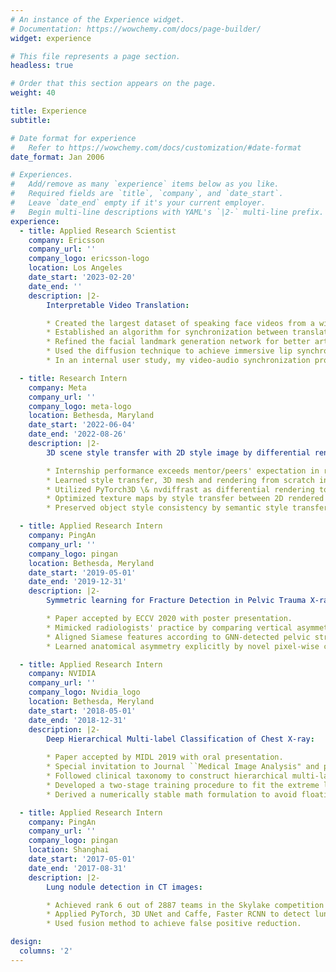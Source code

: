 ```yaml
---
# An instance of the Experience widget.
# Documentation: https://wowchemy.com/docs/page-builder/
widget: experience

# This file represents a page section.
headless: true

# Order that this section appears on the page.
weight: 40

title: Experience
subtitle:

# Date format for experience
#   Refer to https://wowchemy.com/docs/customization/#date-format
date_format: Jan 2006

# Experiences.
#   Add/remove as many `experience` items below as you like.
#   Required fields are `title`, `company`, and `date_start`.
#   Leave `date_end` empty if it's your current employer.
#   Begin multi-line descriptions with YAML's `|2-` multi-line prefix.
experience:
  - title: Applied Research Scientist
    company: Ericsson
    company_url: ''
    company_logo: ericsson-logo
    location: Los Angeles
    date_start: '2023-02-20'
    date_end: ''
    description: |2-
        Interpretable Video Translation:

        * Created the largest dataset of speaking face videos from a wild source - YouTube. 
        * Established an algorithm for synchronization between translated audio and original video at the sentence level in a multiperson and multilingual situation. 
        * Refined the facial landmark generation network for better articulation. 
        * Used the diffusion technique to achieve immersive lip synchronization in videos with translated audio.
        * In an internal user study, my video-audio synchronization proved to be more robust and generalizable compared to a similar product from ElevenLabs.

  - title: Research Intern
    company: Meta
    company_url: ''
    company_logo: meta-logo
    location: Bethesda, Maryland
    date_start: '2022-06-04'
    date_end: '2022-08-26'
    description: |2-
        3D scene style transfer with 2D style image by differential rendering:

        * Internship performance exceeds mentor/peers' expectation in review.
        * Learned style transfer, 3D mesh and rendering from scratch in one week.
        * Utilized PyTorch3D \& nvdiffrast as differential rendering to generate 2D views.
        * Optimized texture maps by style transfer between 2D rendered images and style image.
        * Preserved object style consistency by semantic style transfer.

  - title: Applied Research Intern
    company: PingAn
    company_url: ''
    company_logo: pingan
    location: Bethesda, Meryland
    date_start: '2019-05-01'
    date_end: '2019-12-31'
    description: |2-
        Symmetric learning for Fracture Detection in Pelvic Trauma X-ray:

        * Paper accepted by ECCV 2020 with poster presentation.
        * Mimicked radiologists' practice by comparing vertical asymmetric areas via Siamese network.
        * Aligned Siamese features according to GNN-detected pelvic structure landmarks.
        * Learned anatomical asymmetry explicitly by novel pixel-wise contrastive loss.

  - title: Applied Research Intern
    company: NVIDIA
    company_url: ''
    company_logo: Nvidia_logo
    location: Bethesda, Meryland
    date_start: '2018-05-01'
    date_end: '2018-12-31'
    description: |2-
        Deep Hierarchical Multi-label Classification of Chest X-ray:
    
        * Paper accepted by MIDL 2019 with oral presentation.
        * Special invitation to Journal ``Medical Image Analysis" and paper accepted.
        * Followed clinical taxonomy to construct hierarchical multi-label classification.
        * Developed a two-stage training procedure to fit the extreme label imbalance dataset.
        * Derived a numerically stable math formulation to avoid floating point underflow calculating loss.

  - title: Applied Research Intern
    company: PingAn
    company_url: ''
    company_logo: pingan
    location: Shanghai
    date_start: '2017-05-01'
    date_end: '2017-08-31'
    description: |2-
        Lung nodule detection in CT images:

        * Achieved rank 6 out of 2887 teams in the Skylake competition sponsored by Intel and Alibaba.
        * Applied PyTorch, 3D UNet and Caffe, Faster RCNN to detect lung nodules in 1000 CT scans.
        * Used fusion method to achieve false positive reduction.

design:
  columns: '2'
---
```

